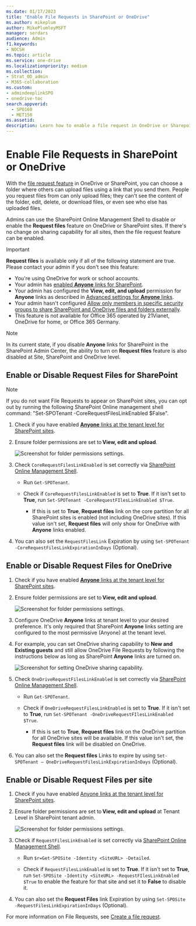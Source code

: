```yaml
---
ms.date: 01/17/2023
title: "Enable File Requests in SharePoint or OneDrive" 
ms.author: mikeplum
author: MikePlumleyMSFT
manager: serdars
audience: Admin
f1.keywords:
- NOCSH
ms.topic: article
ms.service: one-drive
ms.localizationpriority: medium
ms.collection: 
- Strat_OD_admin
- M365-collaboration
ms.custom:
- admindeeplinkSPO
- onedrive-toc
search.appverid: 
  - SPO160
  - MET150
ms.assetid:
description: Learn how to enable a file request in OneDrive or Sharepoint.
---
```


# Enable File Requests in SharePoint or OneDrive 

With the [file request feature](https://support.microsoft.com/office/create-a-file-request-f54aa7f8-2589-4421-b351-d415fc3b83af) in OneDrive or SharePoint, you can choose a folder where others can upload files using a link that you send them. People you request files from can only upload files; they can't see the content of the folder, edit, delete, or download files, or even see who else has uploaded files. 

Admins can use the SharePoint Online Management Shell to disable or enable the **Request files** feature on OneDrive or SharePoint sites. If there's no change on sharing capability for all sites, then the file request feature can be enabled. 

> [!IMPORTANT]
> **Request files** is available only if all of the following statement are true. Please contact your admin if you don't see this feature:
> - You're using OneDrive for work or school accounts.
> - Your admin has [enabled **Anyone** links for SharePoint](/sharepoint/turn-external-sharing-on-or-off).
> - Your admin has configured the **View, edit, and upload** permission for **Anyone** links as described in [Advanced settings for **Anyone** links](/sharepoint/turn-external-sharing-on-or-off#advanced-settings-for-anyone-links).
> - Your admin hasn't configured [Allow only members in specific security groups to share SharePoint and OneDrive files and folders externally](manage-security-groups.md).
> - This feature is not available for Office 365 operated by 21Vianet, OneDrive for home, or Office 365 Germany.

> [!NOTE]
> In its current state, if you disable **Anyone** links for SharePoint in the SharePoint Admin Center, the ability to turn on **Request files** feature is also disabled at Site, SharePoint and OneDrive level.

## Enable or Disable Request Files for SharePoint

> [!NOTE]
> If you do not want File Requests to appear on SharePoint sites, you can opt out by running the following SharePoint Online management shell command: "Set-SPOTenant -CoreRequestFilesLinkEnabled $False".

1. Check if you have enabled [**Anyone** links at the tenant level for SharePoint sites](/sharepoint/turn-external-sharing-on-or-off#change-the-organization-level-external-sharing-setting). 

2. Ensure folder permissions are set to **View, edit and upload**. 

   ![Screenshot for folder permissions settings.](media/select-folder.png)

3. Check `CoreRequestFilesLinkEnabled` is set correctly via [SharePoint Online Management Shell](/powershell/sharepoint/sharepoint-online/connect-sharepoint-online).  

   - Run `Get-SPOTenant`. 

   - Check if `CoreRequestFilesLinkEnabled` is set to **True**. If it isn't set to **True**, run `Set-SPOTenant -CoreRequestFIlesLinkEnabled $True`. 

     - If this is set to **True**, **Request files** link on the core partition for all SharePoint sites is enabled (not including OneDrive sites). If this value isn't set, **Request files** will only show for OneDrive with **Anyone** links enabled. 
     
4. You can also set the `RequestFilesLink` Expiration by using `Set-SPOTenant -CoreRequestFilesLinkExpirationInDays` (Optional).

## Enable or Disable Request Files for OneDrive

1. Check if you have enabled [**Anyone** links at the tenant level for SharePoint sites](/sharepoint/turn-external-sharing-on-or-off#change-the-organization-level-external-sharing-setting). 

2. Ensure folder permissions are set to **View, edit and upload**.

   ![Screenshot for folder permissions settings.](media/select-folder.png)

3. Configure OneDrive **Anyone** links at tenant level to your desired preference. It's only required that SharePoint **Anyone** links setting are configured to the most permissive (Anyone) at the tenant level.  

4. For example, you can set OneDrive sharing capability to **New and Existing guests** and still allow OneDrive File Requests by following the instructions below as long as SharePoint **Anyone** links are turned on.  

   ![Screenshot for setting OneDrive sharing capability.](media/content.png)
   
5. Check `OneDriveRequestFilesLinkEnabled` is set correctly via [SharePoint Online Management Shell](/powershell/sharepoint/sharepoint-online/connect-sharepoint-online).  

   - Run `Get-SPOTenant`.

   - Check if `OneDriveRequestFilesLinkEnabled` is set to **True**. If it isn't set to **True**, run `Set-SPOTenant -OneDriveRequestFIlesLinkEnabled $True`. 

     - If this is set to **True**, **Request files** link on the OneDrive partition for all OneDrive sites will be available. If this value isn't set, the **Request files** link will be disabled on OneDrive. 

6. You can also set the **Request files** Links to expire by using `Set-SPOTenant – OneDriveRequestFilesLinkExpirationInDays` (Optional).

## Enable or Disable Request Files per site

1. Check if you have enabled [Anyone links at the tenant level for SharePoint sites](/sharepoint/turn-external-sharing-on-or-off#change-the-organization-level-external-sharing-setting). 

2. Ensure folder permissions are set to **View, edit and upload** at Tenant Level in SharePoint tenant admin.

   ![Screenshot for folder permissions settings.](media/select-folder.png)

3. Check if `RequestFilesLinkEnabled` is set correctly via [SharePoint Online Management Shell](/powershell/sharepoint/sharepoint-online/connect-sharepoint-online).  

   - Run `$r=Get-SPOSite -Identity <SiteURL> -Detailed`.

   - Check if `RequestFilesLinkEnabled` is set to **True**. If it isn't set to **True**, run `Set-SPOSite -Identity <SiteURL> -RequestFIlesLinkEnabled $True` to enable the feature for that site and set it to **False** to disable it.

4. You can also set the **Request Files** link Expiration by using `Set-SPOSite -RequestFilesLinkExpirationInDays` (Optional).
  
For more information on File Requests, see [Create a file request](https://support.microsoft.com/office/create-a-file-request-f54aa7f8-2589-4421-b351-d415fc3b83af).
  

